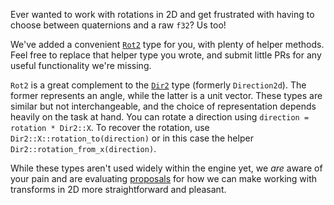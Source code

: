 Ever wanted to work with rotations in 2D and get frustrated with having to choose between quaternions and a raw `f32`?
Us too!

We've added a convenient [`Rot2`](https://docs.rs/bevy/0.14/bevy/math/struct.Rot2.html) type for you, with plenty of helper methods.
Feel free to replace that helper type you wrote, and submit little PRs for any useful functionality we're missing.

`Rot2` is a great complement to the [`Dir2`](https://docs.rs/bevy/0.14/bevy/math/struct.Dir2.html) type (formerly `Direction2d`).
The former represents an angle, while the latter is a unit vector.
These types are similar but not interchangeable, and the choice of representation depends heavily on the task at hand. You can rotate a direction using `direction = rotation * Dir2::X`. To recover the rotation, use `Dir2::X::rotation_to(direction)` or in this case the helper `Dir2::rotation_from_x(direction)`.

While these types aren't used widely within the engine yet, we *are* aware of your pain
and are evaluating [proposals](https://github.com/bevyengine/rfcs/pull/82) for how we can make working with transforms in 2D more straightforward and pleasant.
